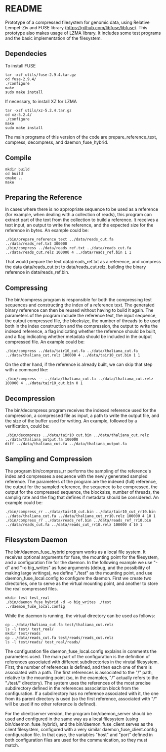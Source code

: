 # README #

Prototype of a compressed filesystem for genomic data, using Relative Lempel-Ziv and FUSE library (https://github.com/libfuse/libfuse). This prototype also makes usage of LZMA library. It includes some test programs and the basic implementation of the filesystem.

Dependecies
-------------------
To install FUSE
```
tar -xzf utils/fuse-2.9.4.tar.gz
cd fuse-2.9.4/
./configure
make
sudo make install
```
If necessary, to install XZ for LZMA
```
tar -xzf utils/xz-5.2.4.tar.gz
cd xz-5.2.4/
./configure
make
sudo make install
```

The main programs of this version of the code are prepare\_reference\_text, compress, decompress, and daemon\_fuse\_hybrid.

Compile
-------------------
```
mkdir build
cd build
cmake ..
make
```

Preparing the Reference
-------------------
In cases where there is no appropriate sequence to be used as a reference (for example, when dealing with a collection of reads), this program can extract part of the text from the collection to build a reference. It receives a text input, an output to write the reference, and the expected size for the reference in bytes.
An example could be:
```
./bin/prepare_reference_text ../data/reads_cut.fa ../data/reads_ref.txt 300000
./bin/compress ../data/reads_ref.txt ../data/reads_cut.fa ../data/reads_cut.relz 100000 4 ../data/reads_ref.bin 1 1
```
That would prepare the text data/reads\_ref.txt as a reference, and compress the data data/reads\_cut.txt to data/reads\_cut.relz, building the binary reference in data/reads\_ref.bin.

Compressing
-------------------
The bin/compress program is responsible for both the compressing test sequences and constructing the index of a reference text. The generated binary reference can then be reused without having to build it again. 
The parameters of the program include the reference text, the input sequence, the output compressed file, the blocksize, the number of threads to be used both in the index construction and the compression, the output to write the indexed reference, a flag indicating whether the reference should be built, and a flag indicating whether metadata should be included in the output compressed file.
An example could be:
```
./bin/compress ../data/tair10_cut.fa ../data/thaliana_cut.fa ../data/thaliana_cut.relz 100000 4 ../data/tair10_cut.bin 1 1
```
On the other hand, if the reference is already built, we can skip that step with a command like:
```
./bin/compress -- ../data/thaliana_cut.fa ../data/thaliana_cut.relz 100000 4 ../data/tair10_cut.bin 0 1
```

Decompression
-------------------
The bin/decompress program receives the indexed reference used for the compression, a compressed file as input, a path to write the output file, and the size of the buffer used for writing.
An example, followed by a verification, could be:
```
./bin/decompress ../data/tair10_cut.bin ../data/thaliana_cut.relz ../data/thaliana_output.fa 100000
diff ../data/thaliana_cut.fa ../data/thaliana_output.fa
```

Sampling and Compression
-------------------
The program bin/compress\_rr performs the sampling of the reference's index and compresses a sequence with the newly generated sampled reference.
The parameters of the program are the indexed (full) reference, the output for the sampled reference, the sequence to be compressed, the output for the compressed sequence, the blocksize, number of threads, the samplig rate and the flag that defines if metadata should be considered.
An example could be:
```
./bin/compress_rr ../data/tair10_cut.bin ../data/tair10_cut_rr10.bin ../data/thaliana_cut.fa ../data/thaliana_cut_rr10.relz 100000 4 10 1
./bin/compress_rr ../data/reads_ref.bin ../data/reads_ref_rr10.bin ../data/reads_cut.fa ../data/reads_cut_rr10.relz 100000 4 10 1
```

Filesystem Daemon
-------------------
The bin/daemon\_fuse\_hybrid program works as a local file system. It receives optional arguments for fuse, the mounting point for the filesystem, and a configuration file for the daemon. In the following example we use "-d" and "-o big\_writes" as fuse arguments (debug, and the possibility of making large writings), we define "./test" as the mounting point, and use daemon\_fuse\_local.config to configure the daemon. First we create two directories, one to serve as the virtual mounting point, and another to store the real compressed files.
```
mkdir test test_real
./bin/daemon_fuse_hybrid -d -o big_writes ./test ../daemon_fuse_local.config
```
While the daemon is running, the virtual directory can be used as follows:
```
cp ../data/thaliana_cut.fa test/thaliana_cut.relz
ls -l test/ test_real/
mkdir test/reads
cp ../data/reads_cut.fa test/reads/reads_cut.relz
ls -l test/reads/ test_real/reads/
```
The configuration file daemon\_fuse\_local.config explains in comments the parameters used. The main part of the configuration is the definition of references associated with different subdirectories in the virutal filesystem. First, the number of references is defined, and then each one of them is associated with a path. The first references is associated to the "/" path, relative to the mounting point (so, in the examples, "/" actually refers to the "./test/" directory).
The system uses the references of the most precise subdirectory defined in the references association block from the configuration. If a subdirectory has no reference associated with it, the one from its parent directory is used (so the first reference, associated with "/" will be used if no other reference is defined).

For the client/server version, the program bin/daemon\_server should be used and configured in the same way as a local filesystem (using bin/daemon\_fuse\_hybrid), and the bin/daemon\_fuse\_client serves as the client filesystem, configured with a very similar daemon\_fuse\_client.config configuration file. In that case, the variables "host" and "port" defined in both configuration files are used for the communication, so they must match.

















